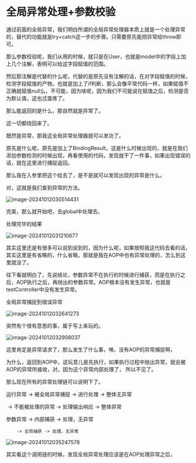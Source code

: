 # 全局异常处理+参数校验

通过前面的全局异常，我们明白所谓的全局异常处理器本质上就是一个处理异常的，替代的功能就是try+catch这一步的步骤。只需要原先能把异常给throw即可。

那么参数校验呢，我们从用的时候，就只是在User，也就是model中的字段上加上几个注解，表明可以给这字段赋值的范围。

然后那注解是代替的什么呢，代替的是原先没有注解的话，在对字段赋值的时候，检测字段赋值的产物。也就是加上了if判断，那么会像平常代码一样，如果赋值不正确就赋值null么，不可能，因为啥呢，因为我们不可能说在赋值之后，检测是否为默认值，这也忒蛋疼了。

那么能返回的是什么，那自然就是异常了。

这一切都绕回来了。

既然是异常，那我这全局异常处理器就可以发功了。



原先是什么呢，原先是加上了BindingResult。这是什么时候出现的，就是在我们添加参数检测的时候出现，再看使用的代码，发现就干了一件事，如果出现错误的话，就在这里进行捕捉返回。

那么我在入参里把这个给去了，是不是就可以发现出现的异常是什么。

对，这就是我们查到异常的方法。

![image-20241012030514431](https://cdn.jsdelivr.net/gh/Mirror18/imgage@main//202410120305551.png)

完美，那么就开始吧，去global中处理去。



处理完毕的结果

![image-20241012031210677](https://cdn.jsdelivr.net/gh/Mirror18/imgage@main//202410120312744.png)

其实这里还是有很多可以说到说到的，因为什么呢，如果按照我这代码去看的话，其实这里是有省略的，什么省略，那就是我在AOP中也有异常处理的，怎么到这里就没了。

往下看就明白了，先说结论，参数异常不在执行的时候进行捕获，而是在执行之后，AOP执行之后，再抛出的参数异常。AOP根本没有发生异常，也就是testController中没有发生异常。

全局异常捕捉到错误异常

![image-20241012032641273](https://cdn.jsdelivr.net/gh/Mirror18/imgage@main//202410120326342.png)



突然有个很有意思的事，属于写上来玩的。

![image-20241012032908037](https://cdn.jsdelivr.net/gh/Mirror18/imgage@main//202410120329112.png)

这里肯定是异常请求了，那么发生了什么事，咦，没有AOP的异常捕捉啊，

为什么，返回到AOP中，这玩意儿是先执行，如果执行过程中抛出异常，就会被AOP的异常所接收，对，因为这个异常内部处理了， 所以不见了。



那么现在所有的异常处理链可以说明下了。

运行异常 -> 被全局异常捕捉 -> 进行处理 -> 整体无异常

​						 -> 不能被处理的异常 -> 处理输出响应 -> 整体异常

参数异常 -> 内部捕获 -> 处理，无异常

 		-> 全局捕获 -> 处理，无异常

![image-20241012035247578](https://cdn.jsdelivr.net/gh/Mirror18/imgage@main//202410120352652.png)

其实看这个调用链的时候，发现全局异常处理应该是在AOP处理异常之后，